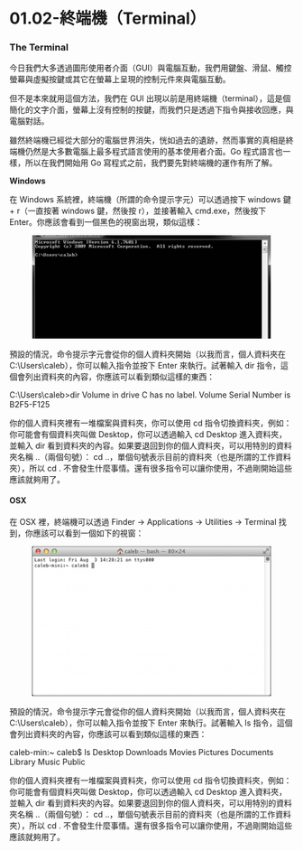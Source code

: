 # 01.02-終端機（Terminal）

### The Terminal <a href="#h.p_id_32_l" id="h.p_id_32_l"></a>

今日我們大多透過圖形使用者介面（GUI）與電腦互動，我們用鍵盤、滑鼠、觸控螢幕與虛擬按鍵或其它在螢幕上呈現的控制元件來與電腦互動。

但不是本來就用這個方法，我們在 GUI 出現以前是用終端機（terminal），這是個簡化的文字介面，螢幕上沒有控制的按鍵，而我們只是透過下指令與接收回應，與電腦對話。

雖然終端機已經從大部分的電腦世界消失，恍如過去的遺跡，然而事實的真相是終端機仍然是大多數電腦上最多程式語言使用的基本使用者介面。Go 程式語言也一樣，所以在我們開始用 Go 寫程式之前，我們要先對終端機的運作有所了解。

**Windows**

在 Windows 系統裡，終端機（所謂的命令提示字元）可以透過按下 windows 鍵 + r（一直按著 windows 鍵，然後按 r），並接著輸入 cmd.exe，然後按下 Enter。你應該會看到一個黑色的視窗出現，類似這樣：

<figure><img src="../.gitbook/assets/13.png" alt=""><figcaption></figcaption></figure>

預設的情況，命令提示字元會從你的個人資料夾開始（以我而言，個人資料夾在 C:\Users\caleb），你可以輸入指令並按下 Enter 來執行。試著輸入 dir 指令，這個會列出資料夾的內容，你應該可以看到類似這樣的東西：

C:\Users\caleb>dir Volume in drive C has no label. Volume Serial Number is B2F5-F125

你的個人資料夾裡有一堆檔案與資料夾，你可以使用 cd 指令切換資料夾，例如：你可能會有個資料夾叫做 Desktop，你可以透過輸入 cd Desktop 進入資料夾，並輸入 dir 看到資料夾的內容。如果要退回到你的個人資料夾，可以用特別的資料夾名稱 ..（兩個句號）： cd ..，單個句號表示目前的資料夾（也是所謂的工作資料夾），所以 cd . 不會發生什麼事情。還有很多指令可以讓你使用，不過剛開始這些應該就夠用了。

#### OSX <a href="#h.p_id_77_l" id="h.p_id_77_l"></a>

在 OSX 裡，終端機可以透過 Finder → Applications → Utilities → Terminal 找到，你應該可以看到一個如下的視窗：

<figure><img src="../.gitbook/assets/14.png" alt=""><figcaption></figcaption></figure>

預設的情況，命令提示字元會從你的個人資料夾開始（以我而言，個人資料夾在 C:\Users\caleb），你可以輸入指令並按下 Enter 來執行。試著輸入 ls 指令，這個會列出資料夾的內容，你應該可以看到類似這樣的東西：

caleb-min:\~ caleb$ ls Desktop Downloads Movies Pictures Documents Library Music Public

你的個人資料夾裡有一堆檔案與資料夾，你可以使用 cd 指令切換資料夾，例如：你可能會有個資料夾叫做 Desktop，你可以透過輸入 cd Desktop 進入資料夾，並輸入 dir 看到資料夾的內容。如果要退回到你的個人資料夾，可以用特別的資料夾名稱 ..（兩個句號）： cd ..，單個句號表示目前的資料夾（也是所謂的工作資料夾），所以 cd . 不會發生什麼事情。還有很多指令可以讓你使用，不過剛開始這些應該就夠用了。

